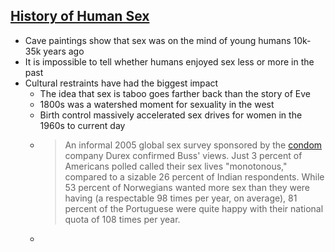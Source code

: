 ## [History of Human Sex](https://www.livescience.com/7088-history-human-sex.html)
- Cave paintings show that sex was on the mind of young humans 10k-35k years ago
- It is impossible to tell whether humans enjoyed sex less or more in the past
- Cultural restraints have had the biggest impact
	- The idea that sex is taboo goes farther back than the story of Eve
	- 1800s was a watershed moment for sexuality in the west
	- Birth control massively accelerated sex drives for women in the 1960s to current day
	- > An informal 2005 global sex survey sponsored by the [condom](https://www.livescience.com/3805-spain-catholic-church-backs-condoms.html) company Durex confirmed Buss' views. Just 3 percent of Americans polled called their sex lives "monotonous," compared to a sizable 26 percent of Indian respondents. While 53 percent of Norwegians wanted more sex than they were having (a respectable 98 times per year, on average), 81 percent of the Portuguese were quite happy with their national quota of 108 times per year.
	- 
